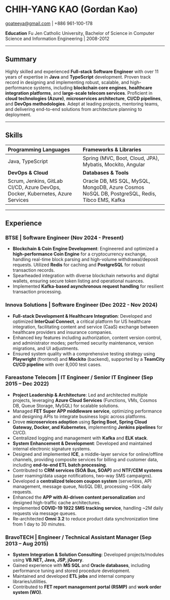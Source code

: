 # CHIH-YANG KAO (Gordan Kao)

goateeya@gmail.com | +886 961-100-178

**Education**
Fu Jen Catholic University, Bachelor of Science in Computer Science and Information Engineering | 2008-2012

---

## Summary

Highly skilled and experienced **Full-stack Software Engineer** with over 11 years of expertise in **Java** and **TypeScript** development. Proven track record in designing and implementing robust, scalable, and high-performance systems, including **blockchain core engines**, **healthcare integration platforms**, and **large-scale telecom services**. Proficient in **cloud technologies (Azure)**, **microservices architecture**, **CI/CD pipelines**, and **DevOps methodologies**. Adept at leading projects, mentoring teams, and delivering end-to-end solutions from architecture planning to deployment.

---

## Skills

| **Programming Languages** | **Frameworks & Libraries** |
| :------------------------ | :------------------------- |
| Java, TypeScript          | Spring (MVC, Boot, Cloud, JPA), Mybatis, Mockito, Angular |
| **DevOps & Cloud** | **Databases & Tools** |
| Scrum, Jenkins, GitLab CI/CD, Azure DevOps, Docker, Kubernetes, Azure Services | Oracle DB, MS SQL, MySQL, MongoDB, Azure Cosmos NoSQL DB, PostgreSQL, Redis, Tibco EMS, Kafka |

---

## Experience

### BTSE | Software Engineer (Nov 2024 - Present)

* **Blockchain & Coin Engine Development**: Engineered and optimized a **high-performance Coin Engine** for a cryptocurrency exchange, handling real-time block parsing and high-volume withdrawal/deposit requests. Utilized **Redis** for caching and **PostgreSQL** for robust transaction records.
* Spearheaded integration with diverse blockchain networks and digital wallets, ensuring secure token listing and operational nuances.
* Implemented **Kafka-based asynchronous request handling** for resilient transaction processing.

### Innova Solutions | Software Engineer (Dec 2022 - Nov 2024)

* **Full-stack Development & Healthcare Integration**: Developed and optimized **InterQual Connect**, a critical platform for US healthcare integration, facilitating content and service (CaaS) exchange between healthcare providers and insurance companies.
* Enhanced key features including authorization, content version control, and administrator modes; performed security maintenance, version migrations, and UI adjustments.
* Ensured system quality with a comprehensive testing strategy using **Playwright** (frontend) and **Mockito** (backend), supported by a **TeamCity CI/CD pipeline** with over 8,000 test cases.

### Fareastone Telecom | IT Engineer / Senior IT Engineer (Sep 2015 – Dec 2022)

* **Project Leadership & Architecture**: Led and architected multiple projects, leveraging **Azure Cloud Services** (Functions, VMs, Cosmos DB, Queue Storage, MySQL) for scalable solutions.
* Managed **FET Super APP middleware service**, optimizing performance and designing APIs to integrate business logic across platforms.
* Drove **microservices adoption** using **Spring Boot, Spring Cloud Gateway, Docker, and Kubernetes**, implementing **Jenkins pipelines** for CI/CD.
* Centralized logging and management with **Kafka** and **ELK stack**.
* **System Enhancement & Development**: Developed and maintained internal electronic signature systems.
* Designed and implemented **ICE**, a middle-layer service for online/offline channels, providing composite services for billing and customer data, including **end-to-end ETL batch processing**.
* Contributed to **CRM services (SOA Bus, SOAP)** and **NTF/CEM systems** (user roaming/data usage notifications, two-way SMS campaigns).
* Developed a **centralized telecom coupon system** (serverless, API management, message queue, NoSQL DB), processing ~50K daily requests.
* Enhanced the **APP with AI-driven content personalization** and designed high-traffic cache architectures.
* Implemented **COVID-19 1922 SMS tracking service**, handling ~2M daily requests via message queues.
* Re-architected **Omni 3.2** to reduce product data synchronization time from 1 day to 30 minutes.

### BravoTECH | Engineer / Technical Assistant Manager (Sep 2013 – Aug 2015)

* **System Integration & Solution Consulting**: Developed projects/modules using **VB.NET, Java, JSP, jQuery**.
* Gained experience with **MS SQL** and **Oracle databases**, including performance tuning and stored procedure development.
* Maintained and developed **ETL jobs** and internal company libraries/utilities.
* Contributed to **FET report management portal (RSMP)** and **work order system (WO)**.

